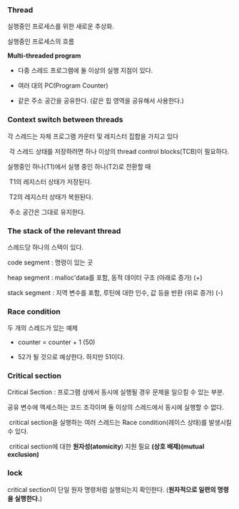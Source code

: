 ### Thread

실행중인 프로세스를 위한 새로운 추상화.

실행중인 프로세스의 흐름

**Multi-threaded program**

- 다중 스레드 프로그램에 둘 이상의 실행 지점이 있다.

- 여러 대의 PC(Program Counter)

- 같은 주소 공간을 공유한다. (같은 힙 영역을 공유해서 사용한다.)

  

### Context switch between threads

각 스레드는 자체 프로그램 카운터 및 레지스터 집합을 가지고 있다

​	각 스레드 상태를 저장하려면 하나 이상의 thread control blocks(TCB)이 필요하다.

실행중인 하나(T1)에서 실행 중인 하나(T2)로 전환할 때

​	T1의 레지스터 상태가 저장된다.

​	T2의 레지스터 상태가 복원된다.

​	주소 공간은 그대로 유지한다.



### The stack of the relevant thread

스레드당 하나의 스택이 있다.

code segment : 명령이 있는 곳

heap segment : malloc'data를 포함, 동적 데이터 구조 (아래로 증가) (+)

stack segment : 지역 변수를 포함, 루틴에 대한 인수, 값 등을 반환 (위로 증가) (-)



### Race condition

두 개의 스레드가 있는 예제

- counter = counter + 1 (50)

- 52가 될 것으로 예상한다. 하지만 51이다.

  

### Critical section

Critical Section : 프로그램 상에서 동시에 실행될 경우 문제을 일으킬 수 있는 부분.

공유 변수에 액세스하는 코드 조각이며 둘 이상의 스레드에서 동시에 실행할 수 없다.

​	critical section을 실행하는 여러 스레드는 Race condition(레이스 상태)를 발생시킬 수 있다.

​	critical section에 대한 **원자성(atomicity**) 지원 필요 **(상호 배제)(mutual exclusion)**



### lock

critical section이 단일 원자 명령처럼 실행되는지 확인한다. (**원자적으로 일련의 명령을 실행한다.**)